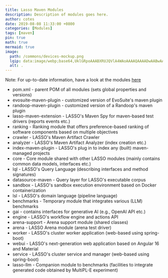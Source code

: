 ```yaml
---
title: Lasso Maven Modules
description: Description of modules goes here.
author: cotes
date: 2019-08-08 11:33:00 +0800
categories: [Modules]
tags: [maven]
pin: true
math: true
mermaid: true
image:
  path: /commons/devices-mockup.png
  lqip: data:image/webp;base64,UklGRpoAAABXRUJQVlA4WAoAAAAQAAAADwAABwAAQUxQSDIAAAARL0AmbZurmr57yyIiqE8oiG0bejIYEQTgqiDA9vqnsUSI6H+oAERp2HZ65qP/VIAWAFZQOCBCAAAA8AEAnQEqEAAIAAVAfCWkAALp8sF8rgRgAP7o9FDvMCkMde9PK7euH5M1m6VWoDXf2FkP3BqV0ZYbO6NA/VFIAAAA
  alt: .
---
```


Note: For up-to-date information, have a look at the modules [here](https://github.com/SoftwareObservatorium/lasso/blob/main/pom.xml)

- pom.xml - parent POM of all modules (sets global properties and versions)
- evosuite-maven-plugin - customized version of EvoSuite's maven plugin
- randoop-maven-plugin - customized version of a Randoop's maven plugin
- lasso-maven-extension - LASSO's Maven Spy for maven-based test drivers (reports events etc.)
- ranking - Ranking module that offers preference-based ranking of software components based on multiple objectives
- crawler - LASSO's Maven Artifact Crawler
- analyzer - LASSO's Maven Artifact Analyzer (index creation etc.)
- index-maven-plugin - LASSO's plug in to index any (built) maven-managed projects
- core - Core module shared with other LASSO modules (mainly contains common data models, interfaces etc.)
- lql - LASSO's Query Language (describing interfaces and method signatures)
- datasource-maven - Query layer for LASSO's executable corpus
- sandbox - LASSO's sandbox execution environment based on Docker containerization
- lsl - LASSO's domain language (pipeline language)
- benchmarks - Temporary module that integrates various (LLM) benchmarks
- gai - contains interfaces for generative AI (e.g., OpenAI API etc.)
- engine - LASSO's workflow engine and actions API
- arena-support - Arena support module (shared classes)
- arena - LASSO Arena module (arena test driver)
- worker - LASSO's cluster worker application (web-based using spring-boot)
- webui - LASSO's next-generation web application based on Angular 16 and Material
- service - LASSO's cluster service and manager (web-based using spring-boot)
- lasso-llm - Companion module to benchmarks (facilities to integrate generated code obtained by MultiPL-E experiment)
